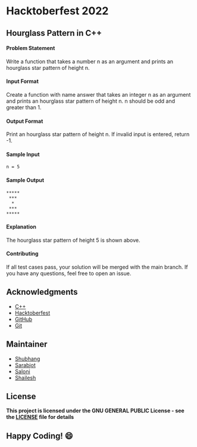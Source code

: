 # Hacktoberfest 2022 

## Hourglass Pattern in C++

#### Problem Statement
Write a function that takes a number n as an argument and prints an hourglass star pattern of height n.

#### Input Format
Create a function with name answer that takes an integer n as an argument and prints an hourglass star pattern of height n. n should be odd and greater than 1.

#### Output Format
Print an hourglass star pattern of height n. If invalid input is entered, return -1.

#### Sample Input
```
n = 5
```

#### Sample Output
```
*****
 ***
  *
 ***
*****
```

#### Explanation
The hourglass star pattern of height 5 is shown above.

#### Contributing
If all test cases pass, your solution will be merged with the main branch. If you have any questions, feel free to open an issue.

## Acknowledgments
- [C++](http://cplusplus.org/)
- [Hacktoberfest](https://hacktoberfest.digitalocean.com/)
- [GitHub](https://github.com)
- [Git](https://git-scm.com/)

## Maintainer
- [Shubhang](https://github.com/Shubhang-2111)
- [Sarabjot](https://github.com/ricky-aufvaa)
- [Saloni](https://github.com/saloni1202)
- [Shailesh](https://github.com/ShaileshKumar007)

## License
**This project is licensed under the GNU GENERAL PUBLIC License - see the [LICENSE](../../LICENSE) file for details**

## Happy Coding! :smile:
